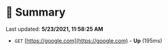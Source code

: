 # 📖 Summary
Last updated: **5/23/2021, 11:58:25 AM**

- `GET` [https://google.com](https://google.com) - **Up** (195ms)
